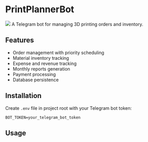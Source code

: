 # PrintPlannerBot
![](https://t.me/binary_brigade)
A Telegram bot for managing 3D printing orders and inventory.

## Features

- Order management with priority scheduling
- Material inventory tracking
- Expense and revenue tracking
- Monthly reports generation
- Payment processing
- Database persistence

## Installation
Create `.env` file in project root with your Telegram bot token:
```text
BOT_TOKEN=your_telegram_bot_token
```


## Usage

